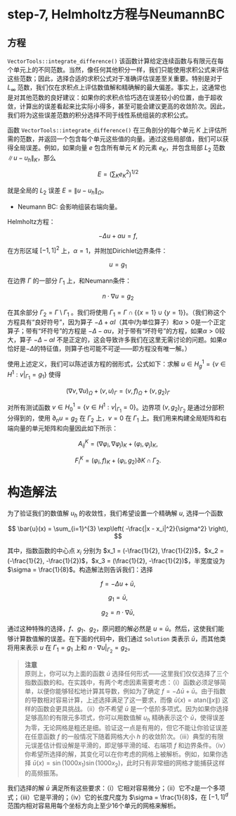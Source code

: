# step-7, Helmholtz方程与NeumannBC

## 方程

 `VectorTools::integrate_difference()` 该函数计算给定连续函数与有限元在每个单元上的不同范数。当然，像任何其他积分一样，我们只能使用求积公式来评估这些范数；因此，选择合适的求积公式对于准确评估误差至关重要。特别是对于 $L_{\infty}$ 范数，我们仅在求积点上评估数值解和精确解的最大偏差。事实上，这通常也是对其他范数的良好建议：如果你的求积点恰巧选在误差较小的位置，由于超收敛，计算出的误差看起来比实际小得多，甚至可能会建议更高的收敛阶次。因此，我们将为这些误差范数的积分选择不同于线性系统组装的求积公式。

函数 `VectorTools::integrate_difference()` 在三角剖分的每个单元 $K$ 上评估所需的范数，并返回一个包含每个单元这些值的向量。通过这些局部值，我们可以获得全局误差。例如，如果向量 $e$ 包含所有单元 $K$ 的元素 $e_K$，并包含局部 $L_2$ 范数 $\|u - u_h\|_K$，那么

$$
E = \left( \sum_K e_K^2 \right)^{1/2}
$$

就是全局的 $L_2$ 误差 $E = \|u - u_h\|_{\Omega}$。

* Neumann BC: 会影响组装右端向量。


Helmholtz方程：

$$ -\Delta u + \alpha u = f, $$

在方形区域 $[-1, 1]^2$ 上，$\alpha = 1$，并附加Dirichlet边界条件：

$$ u = g_1 $$

在边界 $\Gamma$ 的一部分 $\Gamma_1$ 上，和Neumann条件：

$$ n \cdot \nabla u = g_2 $$

在其余部分 $\Gamma_2 = \Gamma \setminus \Gamma_1$ 。我们将使用 $\Gamma_1 = \Gamma \cap \{ \{ x = 1 \} \cup \{ y = 1 \} \}$。（我们称这个方程具有“良好符号”，因为算子 $-\Delta + \alpha I$（其中$I$为单位算子）和$\alpha > 0$是一个正定算子；带有“坏符号”的方程是 $-\Delta - \alpha u$，对于带有“坏符号”的方程，如果$\alpha > 0$较大，算子 $-\Delta - \alpha I$ 不是正定的，这会导致许多我们在这里无需讨论的问题。如果$\alpha$恰好是$-\Delta$的特征值，则算子也可能不可逆——即方程没有唯一解。）

使用上述定义，我们可以陈述该方程的弱形式，公式如下：求解 $u \in H^1_g = \{ v \in H^1 : v|_{\Gamma_1} = g_1 \}$ 使得

$$ (\nabla v, \nabla u)_\Omega + (v, u)_\Gamma = (v, f)_\Omega + (v, g_2)_\Gamma $$

对所有测试函数 $v \in H^1_0 = \{ v \in H^1 : v|_{\Gamma_1} = 0 \}$。边界项 $(v, g_2)_{\Gamma_2}$ 是通过分部积分得到的，使用 $\partial_n u = g_2$ 在 $\Gamma_2$ 上，$v = 0$ 在 $\Gamma_1$ 上。我们用来构建全局矩阵和右端向量的单元矩阵和向量因此如下所示：

$$ A_{ij}^K = (\nabla \varphi_i, \nabla \varphi_j)_K + (\varphi_i, \varphi_j)_K, $$

$$ F^K_i = (\varphi_i, f)_K + (\varphi_i, g_2) \partial K \cap \Gamma_2. $$



# 构造解法

为了验证我们的数值解 $u_h$ 的收敛性，我们希望设置一个精确解 $u$, 选择一个函数

$$ \bar{u}(x) = \sum_{i=1}^{3} \exp\left( -\frac{|x - x_i|^2}{\sigma^2} \right), $$

其中，指数函数的中心点 $x_i$ 分别为 $x_1 = (-\frac{1}{2}, \frac{1}{2})$，$x_2 = (-\frac{1}{2}, -\frac{1}{2})$，$x_3 = (\frac{1}{2}, -\frac{1}{2})$，半宽度设为 $\sigma = \frac{1}{8}$。构造解法则告诉我们：选择

$$ f = -\Delta u + \bar{u}, $$

$$ g_1 = \bar{u}, $$

$$ g_2 = n \cdot \nabla \bar{u}, $$

通过这种特殊的选择，$f$、$g_1$、$g_2$，原问题的解必然是 $u = \bar{u}$。然后，这使我们能够计算数值解的误差。在下面的代码中，我们通过 `Solution` 类表示 $\bar{u}$，而其他类将用来表示 $u$ 在 $\Gamma_1 = g_1$ 上和 $n \cdot \nabla u|_{\Gamma_2} = g_2$。

> **注意**  
> 原则上，你可以为上面的函数 $\bar{u}$ 选择任何形式——这里我们仅仅选择了三个指数函数的和。在实践中，有两个考虑因素需要考虑：（i）函数必须足够简单，以便你能够轻松地计算其导数，例如为了确定 $f = -\Delta \bar{u} + \bar{u}$。由于指数的导数相对容易计算，上述选择满足了这一要求，而像 $\bar{u}(x) = \text{atan}(\|x\|)$ 这样的函数会更具挑战。（ii）你不希望 $\bar{u}$ 是一个低阶多项式。因为如果你选择足够高阶的有限元多项式，你可以用数值解 $u_h$ 精确表示这个 $\bar{u}$，使得误差为零，无论网格是粗还是细。验证这一点是有用的，但它不能让你验证误差在任意函数 $f$ 的一般情况下随着网格大小 $h$ 的收敛阶次。（iii）典型的有限元误差估计假设解是平滑的，即足够平滑的域、右端项 $f$ 和边界条件。（iv）你希望所选择的解，其变化可以在你考虑的网格上被解析。例如，如果你选择 $\bar{u}(x) = \sin(1000x_1)\sin(1000x_2)$，此时只有非常细的网格才能捕获这样的高频振荡。

我们选择的解 $\bar{u}$ 满足所有这些要求：（i）它相对容易微分；（ii）它不z是一个多项式；（iii）它是平滑的；（iv）它的长度尺度为 $\sigma = \frac{1}{8}$，在 $[-1, 1]^d$ 范围内相对容易用每个坐标方向上至少16个单元的网格来解析。

<!--stackedit_data:
eyJoaXN0b3J5IjpbLTk5NDkzNDAyLC05NTE1NTA5MjAsLTQzND
k3OTgwNCwxNzU0NjE2NjkzXX0=
-->